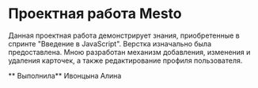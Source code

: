 # Проектная работа Mesto

Данная проектная работа демонстрирует знания, приобретенные в спринте "Введение в JavaScript". Верстка изначально была предоставлена. Мною разработан механизм добавления, изменения и удаления карточек, а также редактирование профиля пользователя.

** Выполнила** Ивонцына Алина
